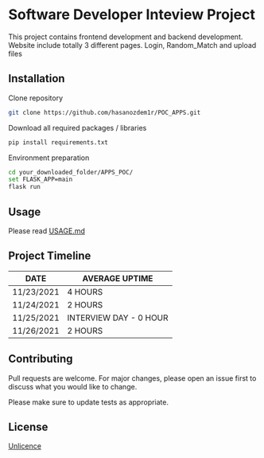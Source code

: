 # Software Developer Inteview Project

This project contains frontend development and backend development.
Website include totally 3 different pages. Login, Random_Match and upload files

## Installation

Clone repository
```bash
git clone https://github.com/hasanozdem1r/POC_APPS.git
```
Download all required packages / libraries
```bash
pip install requirements.txt
```
Environment preparation
```bash
cd your_downloaded_folder/APPS_POC/
set FLASK_APP=main
flask run
```

## Usage

Please read [USAGE.md](DOCS/USAGE.md)

## Project Timeline

DATE  | AVERAGE UPTIME
------------- | -------------
11/23/2021 |  4 HOURS
11/24/2021 |  2 HOURS
11/25/2021  |  INTERVIEW DAY - 0 HOUR
11/26/2021 |  2 HOURS


## Contributing
Pull requests are welcome. For major changes, please open an issue first to discuss what you would like to change.

Please make sure to update tests as appropriate.


## License
[Unlicence](https://choosealicense.com/licenses/unlicence/)